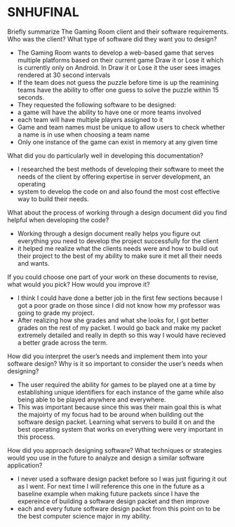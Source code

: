 # SNHUFINAL
Briefly summarize The Gaming Room client and their software requirements. Who was the client? What type of software did they want you to design?
- The Gaming Room wants to develop a web-based game that serves multiple platforms based on their current game Draw it or Lose it which is currently only on Android. In Draw it or Lose it the user sees images rendered at 30 second intervals
- If the team does not guess the puzzle before time is up the reamining teams have the ability to offer one guess to solve the puzzle within 15 seconds.
- They requested the following software to be designed:
- a game will have the ability to have one or more teams involved
- each team will have multiple players assigned to it
- Game and team names must be unique to allow users to check whether a name is in use when choosing a team name
- Only one instance of the game can exist in memory at any given time


What did you do particularly well in developing this documentation?
- I researched the best methods of developing their software to meet the needs of the client by offering expertise in server development, an operating
- system to develop the code on and also found the most cost effective way to build their needs.


What about the process of working through a design document did you find helpful when developing the code?
- Working through a design document really helps you figure out everything you need to develop the project successfully for the client
- it helped me realize what the clients needs were and how to build out their project to the best of my ability to make sure it met all their needs and wants.


If you could choose one part of your work on these documents to revise, what would you pick? How would you improve it?
- I think I could have done a better job in the first few sections because I got a poor grade on those since I did not know how my professor was going to grade my project.
- After realizing how she grades and what she looks for, I got better grades on the rest of my packet. I would go back and make my packet extremely detailed and really in depth so this way I would have recieved a better grade across the term.


How did you interpret the user’s needs and implement them into your software design? Why is it so important to consider the user’s needs when designing?
- The user required the ability for games to be played one at a time by establishing unique identifiers for each instance of the game while also being able to be played anywhere and everywhere.
- This was important because since this was their main goal this is what the majoirty of my focus had to be around when building out the software design packet. Learning what servers to build it on and the best operating system that works on everything were very important in this process.


How did you approach designing software? What techniques or strategies would you use in the future to analyze and design a similar software application?
- I never used a software design packet before so I was just figuring it out as I went. For next time I will reference this one in the future as a baseline example when making future packets since I have the expereince of building a software design packet and then improve
- each and every future software design packet from this point on to be the best computer science major in my ability. 
